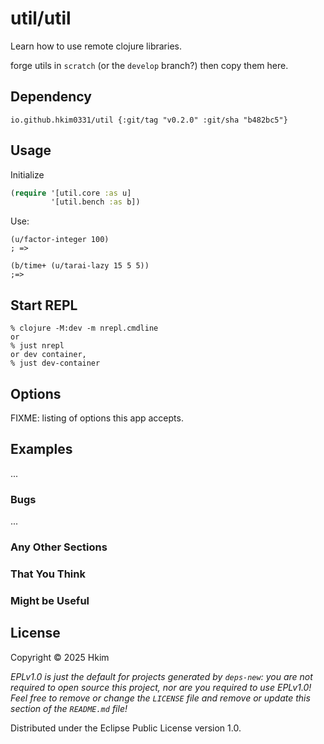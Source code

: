 # util/util

Learn how to use remote clojure libraries.

forge utils in `scratch` (or the `develop` branch?) then copy them here.

## Dependency

```
io.github.hkim0331/util {:git/tag "v0.2.0" :git/sha "b482bc5"}
```

## Usage

Initialize

```clojure
(require '[util.core :as u]
         '[util.bench :as b])
```

Use:

```
(u/factor-integer 100)
; =>

(b/time+ (u/tarai-lazy 15 5 5))
;=>
```

## Start REPL

    % clojure -M:dev -m nrepl.cmdline
    or
    % just nrepl
    or dev container,
    % just dev-container



## Options

FIXME: listing of options this app accepts.

## Examples

...

### Bugs

...

### Any Other Sections
### That You Think
### Might be Useful

## License

Copyright © 2025 Hkim

_EPLv1.0 is just the default for projects generated by `deps-new`: you are not_
_required to open source this project, nor are you required to use EPLv1.0!_
_Feel free to remove or change the `LICENSE` file and remove or update this_
_section of the `README.md` file!_

Distributed under the Eclipse Public License version 1.0.
